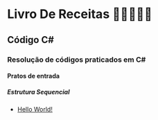 #       			Livro De Receitas  :man_cook::book::woman_cook:

## 								Código C#

 ### Resolução de códigos praticados em C#

 #### Pratos de entrada

 ##### Estrutura Sequencial
 * [Hello World!](https://github.com/pliniopereira10/resolucao-desafios-C_Sharp/tree/main/1.EstruturaSequencial/HelloWorld)

 





